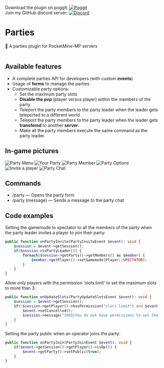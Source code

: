 Download the plugin on poggit: [![Poggit](https://poggit.pmmp.io/shield.state/Parties)](https://poggit.pmmp.io/p/Parties) <br>
Join my GitHub discord server: [![Discord](https://img.shields.io/discord/732039634745425972?color=%2392e5fc&label=discord)](https://discord.gg/bsFSwTR)

# Parties
🎉 A parties plugin for PocketMine-MP servers<br><br>

## Available features

- A complete parties API for developers (with custom **events**)
- Usage of **forms** to manage the parties
- Customizable party options:
  - Set the maximum party slots
  - **Disable the pvp** (player versus player) within the members of the party.
  - Teleport the party members to the party leader when the leader gets teleported to a different world.
  - Teleport the party members to the party leader when the leader gets **transfered** to another **server**.
  - Make all the party members execute the same command as the party leader.

## In-game pictures

![Party Menu](https://i.imgur.com/r3KWqoD.png) ![Your Party](https://i.imgur.com/1nIpVEu.png)
![Party Member](https://i.imgur.com/kShbHCY.png) ![Party Options](https://i.imgur.com/FT24li1.png)
![Invite a player](https://i.imgur.com/W00fnSz.png) ![Party Chat](https://i.imgur.com/bAqQ0PP.png) 

## Commands

- /party — Opens the party form
- /party (message) — Sends a message to the party chat

## Code examples

Setting the gamemode to spectator to all the members of the party when the party leader invites a player to join their party:
```php
public function onPartyInvite(PartyInviteEvent $event): void {
    $session = $event->getSession();
    if($session->isPartyLeader()) {
        foreach($session->getParty()->getMembers() as $member) {
            $member->getPlayer()->setGamemode(Player::SPECTATOR);
        }
    }
} 
```

Allow only players with the permission 'slots.limit' to set the maximum slots to more than 3:
```php
public function onUpdateSlots(PartyUpdateSlotsEvent $event): void {
    $session = $event->getSession();
    if(!$session->getPlayer()->hasPermission("slots.limit") and $event->getSlots() > 3) {
        $event->setCancelled();
        $session->message("{RED}You do not have permissions to set the maximum slots to more than 3!");
    }
}
```

Setting the party public when an operator joins the party:
```php
public function onPartyJoin(PartyJoinEvent $event): void {
    if($event->getSession()->getPlayer()->isOp()) {
        $event->getParty()->setPublic(true);
    }
}
```



